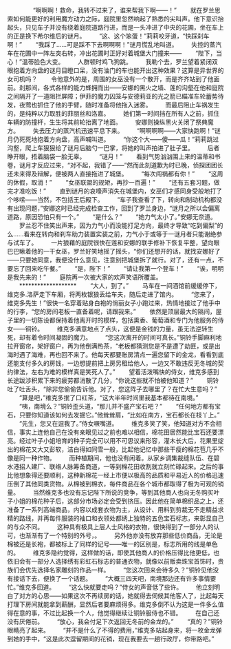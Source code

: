 　　
　　“啊啊啊！救命，我转不过来了，谁来帮我下啊——！”
　　就在罗兰思索如何能更好的利用魔方动力之际，庭院里忽然响起了熟悉的尖叫声。他下意识抬起头，只见车子并没有绕着庭院道路行进，而是一头冲进了中央的花圃，坐在车上的正是换下希尔维后的谜月。
　　“这、这个笨蛋！”莉莉咬牙道，“快踩刹车啊！”
　　“我踩了……可是踩不下去啊啊啊！”谜月慌乱地叫道。
　　失控的蒸汽车在花圃中一阵左突右转，冲出花圃时正好对着城堡大门撞来——
　　“陛下，当心！”温蒂脸色大变。
　　人群顿时鸡飞狗跳。
　　我勒个去，罗兰望着紧闭双眼抱着方向盘的谜月目瞪口呆，没有油门的车也能开出这种效果？这算是异世界的女司机吗？
　　令他意外的是，周围的女巫没有一个散开，而是齐齐站到了他面前。刹那间，各式各样的能力蜂拥而出——安娜的黑火之墙、莲的沟壑在他和庭院之间隔开了一道阻拦屏障；伊菲的魔力囚笼与安德莉亚的光之箭已瞄准车轮蓄势待发，夜莺也抓住了他的手臂，随时准备将他拖入迷雾。
　　而最后阻止车祸发生的，是纯粹以力取胜的菲丽丝和洛嘉。
　　她们第一时间挡在所有人之前，抓住车辆的防撞杆，生生将其前轮抬离了地面。
　　安娜则操纵黑火关闭了祭典魔方。
　　失去压力的蒸汽机迅速平息下来。
　　“啊啊啊啊——大家快跑啊！”谜月仍死死地抱着方向盘，高声喊叫道。
　　“你这个大——傻——瓜！”莉莉跳过沟壑，爬上车狠狠给了谜月后脑勺一巴掌，将她的叫声拍进了肚子里。
　　后者睁开眼，捂着脑袋一脸无辜。
　　“谜月！”
　　看到气势汹汹围上来的温蒂和书卷，谜月才反应过来，“对不起，我错了——”然而此刻道歉为时已晚，侦探团团长还未来得及辩解，便被两人直接拖进了城堡。
　　“每次闯祸都有你！”
　　“这周的休假，取消！”
　　“女巫联盟的规矩，再抄一百遍！”
　　“还有五套习题，做完才准吃饭！”
　　直到谜月的哀嚎声消失在城堡内，女巫们才感同身受般地打了个哆嗦——当然，不包括王后殿下。
　　“车子我查看了下，转向和制动机构都没有出现问题，”安娜这时已经完成检查工作，回到了罗兰身边，“谜月之所以会偏离道路，原因恐怕只有一个。”
　　“是什么？”
　　“她力气太小了。”安娜无奈道。
　　罗兰忍不住笑出声来，因为力气小而没能打足方向，最终才导致“吃到偏梨”的么……看来在转向和刹车助力装置实装之前，力气小于或等于一谜月者只能谢绝参与试车了。
　　一片狼藉的庭院很快在莲和安娜的联手修补下恢复平整，望向眼巴巴瞅着他的一干女巫，罗兰好笑地摇了摇头，“你们还想开的话，就找安娜好了——只要她同意，我便没什么意见，注意别把城堡拆了就行。对了，还有一点，不要忘了回来吃午餐。”
　　“是，陛下！”
　　“请让我第一个登车！”
　　“诶，明明是我先来的！”
　　庭院再一次被大家的欢声笑语所覆盖。
　　*******************
　　“大人，到了。”
　　马车在一间酒馆前缓缓停下，维克多.洛萨走下车厢，将两枚银狼丢给车夫，随后走进了馆内。
　　“您来了，维克多先生！”很快一名穿着贴身白袍的俏丽女子小跑过来，热情地接过了他手中的行李，“您的房间老板一直备着呢，请跟我来。”
　　依然是顶层最大的隔间，屋子里的一切陈设都保持着他离开时的模样，包括熏香、葡萄酒和专门为他服务的侍女——铜铃。
　　维克多满意地点了点头，这便是金钱的力量，虽无法逆转生死，却有着令时间凝固的魔力。
　　“您这次离开的时间可真长。”铜铃手脚麻利地拉开窗帘，架好窗户，再为他倒满热茶，“老板都猜测您是不是遭了劫匪，或是出海时遇了海难，再也回不来了。他每天都要账房清点一遍您留下的金龙，看看到底还能支付多久的房钱，一边想提前把上房另租给他人，一边又不敢违反无冬城的契约律法，左右为难的模样真是笑死人了。”
　　望着活泼嘴快的侍女，维克多感到长途跋涉积累下来的疲劳都消散了几分，“你说这些就不怕被他知道？”
　　铜铃吐了吐舌头，“除非您偷偷告诉他。对了，您这阵子去哪里了？在忙大生意吗？”
　　“算是吧，”维克多抿了口红茶，“这大半年时间里我基本都待在南境。”
　　“咦，南境么？”铜铃歪头道，“那儿并不盛产宝石吧？”
　　“任何地方都有宝石，只要你知道该如何去发掘它。”他耸耸肩，“比如在南方，宝石都长在枝丫上。”
　　“先生，您又在逗我了。”侍女噘嘴道。
　　维克多笑了笑，他知道对方不会相信，事实上连他自己在没有亲眼见过之前也难以相信，棉花田居然能比宝石还要漂亮。经过叶子小姐培育的种子完全可以用不可思议来形容，灌木长大后，花果里绽出的棉花又大又彭软，洁白得如同雪一般，比起他记忆中那些干瘦的棉花苞几乎不像是同一种作物。
　　而种植期间，他也没有闲着。从家乡调集裁缝队伍、在碧水港招人建厂、联络人脉筹备商道，一等到棉花田收割就立刻忙碌起来。之后的事比他想象得还要顺利，这种新棉花一经上市便以极高的品质和平易近人的价格迅速压倒了其他同类货物。从棉被到棉衣，每件商品在各个城市都取得了极为可观的销量。
　　当然维克多也没有忘记陛下所说的竞争，等到其他商人也向无冬购买叶子小姐的棉花种子后，这部分市场必定会受到挤压。因此他在简单棉织品之上，还准备了一系列高端商品，内容以成套衣物为主，从设计、用料到剪裁无不走精益求精的路线，并再每件服装的袖口和衣领处都绣上独特的五色宝石标志，来彰显自己的与众不同。
　　这种具有极具上层人士风格的衣物，很快得到了一部分人的认可，也渐渐有了一个特别的外号，。
　　另外他亦没有放弃那些低价商品，无论是棉被还是长袍，都被标上了同样的记号——唯一的区别是，标志所用的线是单色的。
　　维克多隐约觉得，这样做的话，即使其他商人的价格压得比他更低，也依旧会有一部分人选择绣有彩虹石标志的普通衣物，就像以前贩卖珠宝首饰时，贵族们会优先选择名家雕刻的作品一样。
　　“您这次回来会待多久？”铜铃见他没有接话下去，便换了一个话题。
　　“大概三四天吧，南境那边还有许多事情要忙。”维克多回道。
　　“这么快就要走吗？”侍女的声音低了些许。
　　他立刻明白了对方的心思——如果这次不再续房的话，她就得去伺候其他客人了，比起每天打理下房间就能拿到薪酬，显然后者要麻烦得多。维克多倒不认为这是一件多么值得在意的事，不过比起换一个人，他觉得继续让铜铃服侍也不错。
　　在自己还没有厌倦前。
　　“放心，我会付足下次返回无冬前的金龙的。”
　　“真的？”铜铃眼睛亮了起来。
　　“并不是什么了不得的费用，”维克多站起身来，将一枚金龙弹到她的手中，“这是此次逗留期间的花销，现在我要去一趟行政厅，你带路吧。”